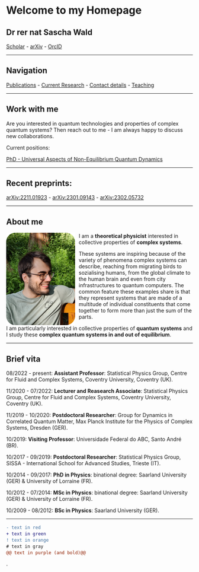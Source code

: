 # Welcome to my Homepage

## Dr rer nat Sascha Wald

[Scholar](https://scholar.google.com/citations?user=yyjlIN0AAAAJ&hl=en) -
[arXiv](https://arxiv.org/a/wald_s_1.html) -
[OrcID](https://orcid.org/0000-0003-1013-2130)


---

## Navigation
[Publications](https://saschawald.github.io/publications.html) -
[Current Research](https://saschawald.github.io/research.html) -
[Contact details](https://saschawald.github.io/contact.html) -
[Teaching](https://saschawald.github.io/teaching.html)


---

 
## Work with me

Are you interested in quantum technologies and properties of complex quantum systems? 
Then reach out to me - I am always happy to discuss new collaborations.

Current positions:

[PhD - Universal Aspects of Non-Equilibrium Quantum Dynamics](https://www.jobs.ac.uk/job/CXQ654/phd-studentship-universality-in-non-equilibrium-quantum-systems)


---

## Recent preprints:

[arXiv:2211.01923](https://arxiv.org/abs/2211.01923) - 
[arXiv:2301.09143](https://arxiv.org/abs/2301.09143) -
[arXiv:2302.05732](https://arxiv.org/abs/2302.05732)


---

## About me

<div>
<div  style="float: left">
<img src="image.png"
     alt="Sascha"
     style="float: left; margin-right: 10px;" 
     width="186"
     height="249" /> 
</div>
</div>

I am a **theoretical physicist** interested in collective properties of **complex systems**.

These systems are inspiring because of the variety of phenomena complex systems can describe, 
reaching from migrating birds to sozialising humans, from the global climate to the human brain
and even from city infrastructures to quantum computers.
The common feature these examples share is that they represent systems that are made of 
a multitude of individual constituents that come together to form more than just the 
sum of the parts.

I am particularly interested in collective properties of **quantum systems** and I study these 
**complex quantum systems in and out of equilibrium**.

---

## Brief vita

08/2022 - present: **Assistant Professor**: Statistical Physics Group, Centre for Fluid and Complex Systems,
Coventry University, Coventry (UK).

11/2020 - 07/2022: **Lecturer and Reasearch Associate**: Statistical Physics Group, Centre for Fluid and Complex Systems, Coventry University, Coventry (UK).

11/2019 - 10/2020: **Postdoctoral Researcher**: Group for Dynamics in Correlated Quantum Matter, Max
Planck Institute for the Physics of Complex Systems, Dresden (GER).

10/2019: **Visiting Professor**: Universidade Federal do ABC, Santo André (BR).

10/2017 - 09/2019: **Postdoctoral Researcher**: Statistical Physics Group, SISSA - International School for
Advanced Studies, Trieste (IT).

10/2014 - 09/2017: **PhD in Physics**: binational degree: Saarland University (GER) & University of Lorraine (FR).

10/2012 - 07/2014: **MSc in Physics**: binational degree: Saarland University (GER) & University of Lorraine (FR).

10/2009 - 08/2012: **BSc in Physics**: Saarland University (GER).

---

```diff
- text in red
+ text in green
! text in orange
# text in gray
@@ text in purple (and bold)@@
```
.
&nbsp;
&nbsp;
&nbsp;
